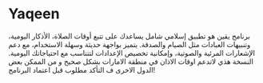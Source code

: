 # Yaqeen
 برنامج يقين هو تطبيق إسلامي شامل يساعدك على تتبع أوقات الصلاة، الأذكار اليومية، وتنبيهات العبادات مثل الصيام والصدقة. يتميز بواجهة حديثة وسهلة الاستخدام، مع دعم الإشعارات المرئية والصوتية، وإمكانية تخصيص الإعدادات لتتناسب مع احتياجاتك اليومية.
 النسخة هذي لاتدعم اوقات الاذان في منطقة الامارات بشكل صحيح و من الممكن بعض الدول الاخرى ف التأكد مطلوب قبل اعتماد البرنامج! 
